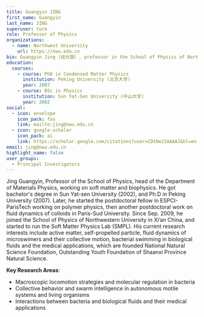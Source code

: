 ```yaml
---
title: Guangyin JING
first_name: Guangyin
last_name: JING
superuser: ture
role: Professor of Physics
organizations:
  - name: Northwest University
    url: https://nwu.edu.cn
bio: Guangyin Jing (经光银）, professor in the School of Physics of Northwest University, focus on active soft matter and the non-equilibrium physics of single cell level-- bacteria as a living machinery-- accross different levels.
education:
  courses:
    - course: PhD in Condensed Matter Physics
      institution: Peking University (北京大学)
      year: 2007
    - course: BSc in Physics
      institution: Sun Yat-Sen University (中山大学)
      year: 2002
social:
  - icon: envelope
    icon_pack: fas
    link: mailto:jing@nwu.edu.cn
  - icon: google-scholar
    icon_pack: ai
    link: https://scholar.google.com/citations?user=CDtNe2IAAAAJ&hl=en
email: jing@nwu.edu.cn
highlight_name: false
user_groups:
  - Principal Investigators
---
```

Jing Guangyin, Professor of the School of Physics, head of the Department of Materials Physics, working on soft matter and biophysics. He got bachelor's degree in Sun Yat-sen University (2002), and Ph.D in Peking University (2007). Later, he started the postdoctoral fellow in ESPCI-ParisTech working on polymer physics, then another postdoctoral work on fluid dynamics of colloids in Paris-Sud University. Since Sep. 2009, he joined the School of Physics of Northwestern University in Xi’an China, and started to run the Soft Matter Physics Lab (SMPL). His current research interests include active matter, self-propelled particle, fluid dynamics of microswimers and their collective motion, bacterial swimming in biological fluids and the medical applications, which are founded National Natural Science Foundation, Outstanding Youth Foundation of Shaanxi Province Natural Science.

**Key Research Areas**:  
- Macroscopic locomotion strategies and molecular regulation in bacteria  
- Collective behavior and swarm intelligence in autonomous motile systems and living organisms  
- Interactions between bacteria and biological fluids and their medical applications  